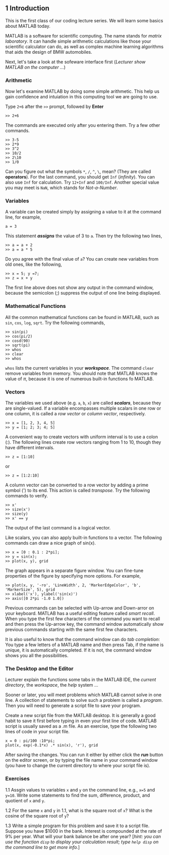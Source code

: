 ## 1  Introduction

This is the first class of our coding lecture series. We will learn some basics about MATLAB today.

MATLAB is a software for scientific computing. The name stands for _matrix laboratory_. It can handle simple arithmetic calculations like those your scientific calculator can do, as well as complex machine learning algorithms that aids the design of BMW automobiles.

Next, let's take a look at the sofeware interface first (_Lecturer show MATLAB on the computer ..._)

### Arithmetic

Now let's examine MATLAB by doing some simple arithmetic. This help us gain confidence and intuiation in this computing tool we are going to use.

Type `2+6` after the `>>` prompt, followed by **Enter**
```
>> 2+6
```
The commands are executed only after you entering them. Try a few other commands.
```
>> 3-5
>> 2*9
>> 3^2
>> 10/2
>> 2\10
>> 1/0
```
Can you figure out what the symbols `*`, `/`, `^`, `\`, mean? (They are called **operators**). For the last command, you should get `Inf` (_infinity_). You can also use `Inf` for calculation. Try `12+Inf` and `100/Inf`. Another special value you may meet is `NaN`, which stands for _Not-a-Number_.

### Variables

A variable can be created simply by assigning a value to it at the command line, for example,
```
a = 3
```
This statement _**assigns**_ the value of 3 to `a`. Then try the following two lines,
```
>> a = a + 2
>> a = a * 5
```
Do you agree with the final value of `a`? You can create new variables from old ones, like the following,
```
>> x = 5; y =7;
>> z = x + y
```
The first line above does not show any output in the command window, because the semicolon (;) suppress the output of one line being displayed.

### Mathematical Functions

All the common mathematical functions can be found in MATLAB, such as `sin`, `cos`, `log`, `sqrt`. Try the following commands,
```
>> sin(pi)
>> cos(pi/2)
>> cosd(90)
>> sqrt(pi)
>> whos
>> clear
>> whos
```
`whos` lists the current variables in your _**workspace**_. The command `clear` remove variables from memory. You should note that MATLAB knows the value of _π_, because it is one of numerous built-in functions fo MATLAB.

### Vectors

The variables we used above (e.g. `a`, `b`, `x`) are called _**scalars**_, because they are single-valued. If a variable encompasses multiple scalars in one row or one column, it is called a _row vector_ or _column vector_, respectively.
```
>> x = [1, 2, 3, 4, 5]
>> y = [1; 2; 3; 4; 5]
```
A convenient way to create vectors with uniform interval is to use a colon (:). The following lines create row vectors ranging from 1 to 10, though they have different intervals.
```
>> z = [1:10]
```
or
```
>> z = [1:2:10]
```
A column vector can be converted to a row vector by adding a prime symbol (') to its end. This action is called _transpose_. Try the following commands to verify.
```
>> x'
>> size(x')
>> size(y)
>> x' == y
```
The output of the last command is a logical vector.

Like scalars, you can also apply built-in functions to a vector. The following commands can draw a nice graph of sin(x).
```
>> x = [0 : 0.1 : 2*pi];
>> y = sin(x);
>> plot(x, y), grid
```
The graph appears in a separate figure window. You can fine-tune properties of the figure by specifying more options. For example,
```
>> plot(x, y, '-ro', 'LineWidth', 2, 'MarkerEdgeColor', 'b', 'MarkerSize', 5), grid
>> xlabel('x'), ylabel('sin(x)')
>> axis([0 2*pi -1.0 1.0])
```

Previous commands can be selected with Up-arrow and Down-arror on your keyboard. MATLAB has a useful editing feature called _smart recall_. When you type the first few characters of the command you want to recall and then press the Up-arrow key, the command window automatically show previous commands starting with the same first few characters.

It is also useful to know that the command window can do _tab completion_: You type a few letters of a MATLAB name and then press Tab, if the name is unique, it is automatically completed. If it is not, the command window shows you all the possibilities.

### The Desktop and the Editor

Lecturer explain the functions some tabs in the MATLAB IDE, the _current directory_, the _workspace_, the _help_ system ...

Sooner or later, you will meet problems which MATLAB cannot solve in one line. A collection of statements to solve such a problem is called a _program_. Then you will need to generate a script file to save your program.

Create a new script file from the MATLAB desktop. It is generally a good habit to save it first before typing in even your first line of code. MATLAB script is usually saved as a .m file. As an exercise, type the following two lines of code in your script file.
```
x = 0 : pi/100 :10*pi;
plot(x, exp(-0.1*x) .* sin(x), 'r'), grid
```
After saving the changes. You can run it either by either click the _**run**_ button on the editor screen, or by typing the file name in your command window (you have to change the current directory to where your script file is).

### Exercises

1.1 Assgin values to variables `x` and `y` on the command line, e.g., `x=5` and `y=10`. Write some statements to find the sum, difference, product, and quotient of `x` and `y`.

1.2 For the same `x` and `y` in 1.1, what is the square root of `x`? What is the cosine of the square root of `y`?

1.3 Write a simple program for this problem and save it to a script file. Suppose you have $1000 in the bank. Interest is compounded at the rate of 9% per year. What will your bank balance be after one year? \[_hint: you can use the function `disp` to display your calculation result; type `help disp` on the command line to get more info._] 
